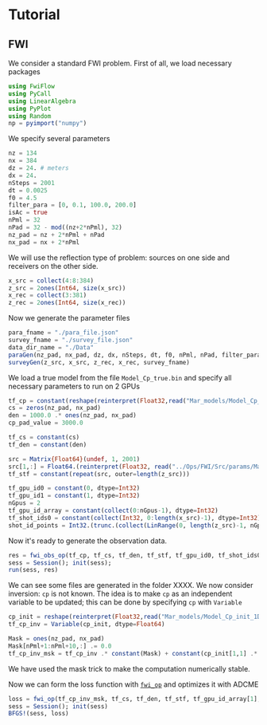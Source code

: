 # Tutorial 

## FWI

We consider a standard FWI problem. First of all, we load necessary packages
```julia
using FwiFlow
using PyCall
using LinearAlgebra
using PyPlot
using Random
np = pyimport("numpy")
```

We specify several parameters
```julia
nz = 134
nx = 384
dz = 24. # meters
dx = 24.
nSteps = 2001
dt = 0.0025
f0 = 4.5
filter_para = [0, 0.1, 100.0, 200.0]
isAc = true
nPml = 32
nPad = 32 - mod((nz+2*nPml), 32)
nz_pad = nz + 2*nPml + nPad
nx_pad = nx + 2*nPml
```

We will use the reflection type of problem: sources on one side and receivers on the other side. 
```julia
x_src = collect(4:8:384)
z_src = 2ones(Int64, size(x_src))
x_rec = collect(3:381)
z_rec = 2ones(Int64, size(x_rec))
```

Now we generate the parameter files 
```julia
para_fname = "./para_file.json"
survey_fname = "./survey_file.json"
data_dir_name = "./Data"
paraGen(nz_pad, nx_pad, dz, dx, nSteps, dt, f0, nPml, nPad, filter_para, isAc, para_fname, survey_fname, data_dir_name)
surveyGen(z_src, x_src, z_rec, x_rec, survey_fname)
```

We load a true model from the file `Model_Cp_true.bin` and specify all necessary parameters to run on 2 GPUs
```julia
tf_cp = constant(reshape(reinterpret(Float32,read("Mar_models/Model_Cp_true.bin")),(nz_pad, nx_pad)), dtype=Float64)
cs = zeros(nz_pad, nx_pad)
den = 1000.0 .* ones(nz_pad, nx_pad)
cp_pad_value = 3000.0

tf_cs = constant(cs)
tf_den = constant(den)

src = Matrix{Float64}(undef, 1, 2001)
src[1,:] = Float64.(reinterpret(Float32, read("../Ops/FWI/Src/params/Mar_source_2001.bin")))
tf_stf = constant(repeat(src, outer=length(z_src)))

tf_gpu_id0 = constant(0, dtype=Int32)
tf_gpu_id1 = constant(1, dtype=Int32)
nGpus = 2
tf_gpu_id_array = constant(collect(0:nGpus-1), dtype=Int32)
tf_shot_ids0 = constant(collect(Int32, 0:length(x_src)-1), dtype=Int32)
shot_id_points = Int32.(trunc.(collect(LinRange(0, length(z_src)-1, nGpus+1))))
```

Now it's ready to generate the observation data. 
```julia
res = fwi_obs_op(tf_cp, tf_cs, tf_den, tf_stf, tf_gpu_id0, tf_shot_ids0, para_fname)
sess = Session(); init(sess);
run(sess, res)
```

We can see some files are generated in the folder XXXX. We now consider inversion: `cp` is not known. The idea is to make `cp` as an independent variable to be updated; this can be done by specifying `cp` with `Variable`
```julia
cp_init = reshape(reinterpret(Float32,read("Mar_models/Model_Cp_init_1D.bin")),(nz_pad, nx_pad))
tf_cp_inv = Variable(cp_init, dtype=Float64)

Mask = ones(nz_pad, nx_pad)
Mask[nPml+1:nPml+10,:] .= 0.0
tf_cp_inv_msk = tf_cp_inv .* constant(Mask) + constant(cp_init[1,1] .* (1. .- Mask))
```
We have used the mask trick to make the computation numerically stable. 

Now we can form the loss function with [`fwi_op`](@ref) and optimizes it with ADCME
```julia
loss = fwi_op(tf_cp_inv_msk, tf_cs, tf_den, tf_stf, tf_gpu_id_array[1], tf_shot_ids0, para_fname)
sess = Session(); init(sess)
BFGS!(sess, loss)
```